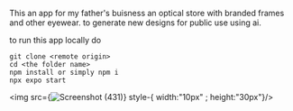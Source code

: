 This an app for my father's buisness an optical store with branded frames and other eyewear.
to generate new designs for public use using ai.


to run this app locally do
```
git clone <remote origin>
cd <the folder name>
npm install or simply npm i
npx expo start
```

<img src={![Screenshot (431)](https://github.com/kartiksaxena532/RNStarter-with-Tailwind/assets/92146206/5ceab959-3ad4-4942-a5d4-c904695c3d3d)} style-{ width:"10px" ; height:"30px"}/>
